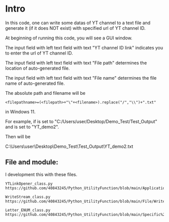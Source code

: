 # Intro
In this code, one can write some datas of YT channel to a text file and generate it (if it does NOT exist) with specified url of YT channel ID.

At beginning of running this code, you will see a GUI window.

The input field with left text field with text "YT channel ID link" indicates you to enter the url of YT channel ID.

The input field with left text field with text "File path" determines the location of auto-generated file.

The input field with left text field with text "File name" determines the file name of auto-generated file.

The absolute path and filename will be 

    <filepathname>=(<filepath>+"\"+<filename>).replace("/","\\")+".txt" 
  
 in Windows 11.
  
For example, if <filepath> is set to "C:/Users/user/Desktop/Demo_Test/Test_Output" and <filename> is set to "YT_demo2".

Then <filepathname> will be 
    
   C:\Users\user\Desktop\Demo_Test\Test_Output\YT_demo2.txt
    
## File and module:
I development this with these files.
    
    YTLinkOpener_class.py
    https://github.com/40843245/Python_UtilityFunction/blob/main/Application/YT/Operation/YTLinkOpener_class.py
    
    WriteStream_class.py
    https://github.com/40843245/Python_UtilityFunction/blob/main/File/Write%20Data%20to%20File/WriteStream_class.py
    
    Letter_ENUM_class.py 
    https://github.com/40843245/Python_UtilityFunction/blob/main/Specific%20Data/Letter/Letter_ENUM_class.py

  

